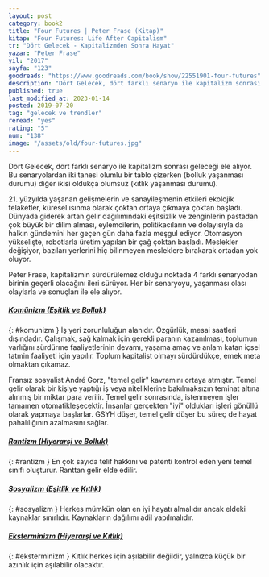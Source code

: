 ```yaml
---
layout: post
category: book2
title: "Four Futures | Peter Frase (Kitap)"
kitap: "Four Futures: Life After Capitalism"
tr: "Dört Gelecek - Kapitalizmden Sonra Hayat"
yazar: "Peter Frase"
yil: "2017"
sayfa: "123"
goodreads: "https://www.goodreads.com/book/show/22551901-four-futures"
description: "Dört Gelecek, dört farklı senaryo ile kapitalizm sonrası geleceği ele alıyor."
published: true
last_modified_at: 2023-01-14
posted: 2019-07-20
tag: "gelecek ve trendler"
reread: "yes"
rating: "5"
num: "138"
image: "/assets/old/four-futures.jpg"
---
```


Dört Gelecek, dört farklı senaryo ile kapitalizm sonrası geleceği ele alıyor. Bu senaryolardan iki tanesi olumlu bir tablo çizerken (bolluk yaşanması durumu) diğer ikisi oldukça olumsuz (kıtlık yaşanması durumu).

21\. yüzyılda yaşanan gelişmelerin ve sanayileşmenin etkileri ekolojik felaketler, küresel ısınma olarak çoktan ortaya çıkmaya çoktan başladı. Dünyada giderek artan gelir dağılımındaki eşitsizlik ve zenginlerin pastadan çok büyük bir dilim alması, eylemcilerin, politikacıların ve dolayısıyla da halkın gündemini her geçen gün daha fazla meşgul ediyor. Otomasyon yükselişte, robotlarla üretim yapılan bir çağ çoktan başladı. Meslekler değişiyor, bazıları yerlerini hiç bilinmeyen mesleklere bırakarak ortadan yok oluyor.

Peter Frase, kapitalizmin sürdürülemez olduğu noktada 4 farklı senaryodan birinin geçerli olacağını ileri sürüyor. Her bir senaryoyu, yaşanması olası olaylarla ve sonuçları ile ele alıyor.

##### [Komünizm (Eşitlik ve Bolluk)](#komunizm)

{: #komunizm }
İş yeri zorunluluğun alanıdır. Özgürlük, mesai saatleri dışındadır. Çalışmak, sağ kalmak için gerekli paranın kazanılması, toplumun varlığını sürdürme faaliyetlerinin devamı, yaşama amaç ve anlam katan içsel tatmin faaliyeti için yapılır. Toplum kapitalist olmayı sürdürdükçe, emek meta olmaktan çıkamaz.

Fransız sosyalist André Gorz, "temel gelir" kavramını ortaya atmıştır. Temel gelir olarak bir kişiye yaptığı iş veya niteliklerine bakılmaksızın teminat altına alınmış bir miktar para verilir. Temel gelir sonrasında, istenmeyen işler tamamen otomatikleşecektir. İnsanlar gerçekten "iyi" oldukları işleri gönüllü olarak yapmaya başlarlar. GSYH düşer, temel gelir düşer bu süreç de hayat pahalılığının azalmasını sağlar.

##### [Rantizm (Hiyerarşi ve Bolluk)](#rantizm)

{: #rantizm }
En çok sayıda telif hakkını ve patenti kontrol eden yeni temel sınıfı oluşturur. Ranttan gelir elde edilir.

##### [Sosyalizm (Eşitlik ve Kıtlık)](#sosyalizm)

{: #sosyalizm }
Herkes mümkün olan en iyi hayatı almalıdır ancak eldeki kaynaklar sınırlıdır. Kaynakların dağılımı adil yapılmalıdır.

##### [Eksterminizm (Hiyerarşi ve Kıtlık)](#eksterminizm)

{: #eksterminizm }
Kıtlık herkes için aşılabilir değildir, yalnızca küçük bir azınlık için aşılabilir olacaktır.
